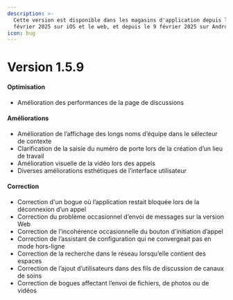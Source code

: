 ```yaml
---
description: >-
  Cette version est disponible dans les magasins d'application depuis le 7
  février 2025 sur iOS et le web, et depuis le 9 février 2025 sur Android.
icon: bug
---
```


# Version 1.5.9

#### **Optimisation**

* Amélioration des performances de la page de discussions

#### **Améliorations**

* Amélioration de l’affichage des longs noms d’équipe dans le sélecteur de contexte
* Clarification de la saisie du numéro de porte lors de la création d’un lieu de travail
* Amélioration visuelle de la vidéo lors des appels
* Diverses améliorations esthétiques de l’interface utilisateur

#### **Correction**

* Correction d'un bogue où l’application restait bloquée lors de la déconnexion d’un appel
* Correction du problème occasionnel d’envoi de messages sur la version Web
* Correction de l’incohérence occasionnelle du bouton d'initiation d’appel
* Correction de l’assistant de configuration qui ne convergeait pas en mode hors-ligne
* Correction de la recherche dans le réseau lorsqu’elle contient des espaces
* Correction de l’ajout d’utilisateurs dans des fils de discussion de canaux de soins
* Correction de bogues affectant l’envoi de fichiers, de photos ou de vidéos

